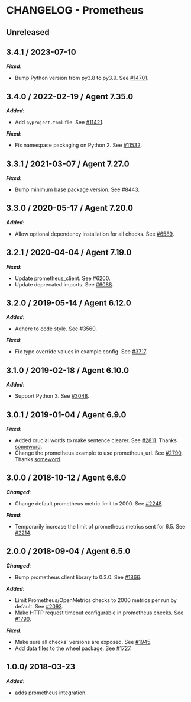 # CHANGELOG - Prometheus

## Unreleased

## 3.4.1 / 2023-07-10

***Fixed***:

* Bump Python version from py3.8 to py3.9. See [#14701](https://github.com/DataDog/integrations-core/pull/14701).

## 3.4.0 / 2022-02-19 / Agent 7.35.0

***Added***:

* Add `pyproject.toml` file. See [#11421](https://github.com/DataDog/integrations-core/pull/11421).

***Fixed***:

* Fix namespace packaging on Python 2. See [#11532](https://github.com/DataDog/integrations-core/pull/11532).

## 3.3.1 / 2021-03-07 / Agent 7.27.0

***Fixed***:

* Bump minimum base package version. See [#8443](https://github.com/DataDog/integrations-core/pull/8443).

## 3.3.0 / 2020-05-17 / Agent 7.20.0

***Added***:

* Allow optional dependency installation for all checks. See [#6589](https://github.com/DataDog/integrations-core/pull/6589).

## 3.2.1 / 2020-04-04 / Agent 7.19.0

***Fixed***:

* Update prometheus_client. See [#6200](https://github.com/DataDog/integrations-core/pull/6200).
* Update deprecated imports. See [#6088](https://github.com/DataDog/integrations-core/pull/6088).

## 3.2.0 / 2019-05-14 / Agent 6.12.0

***Added***:

* Adhere to code style. See [#3560](https://github.com/DataDog/integrations-core/pull/3560).

***Fixed***:

* Fix type override values in example config. See [#3717](https://github.com/DataDog/integrations-core/pull/3717).

## 3.1.0 / 2019-02-18 / Agent 6.10.0

***Added***:

* Support Python 3. See [#3048](https://github.com/DataDog/integrations-core/pull/3048).

## 3.0.1 / 2019-01-04 / Agent 6.9.0

***Fixed***:

* Added crucial words to make sentence clearer. See [#2811][1]. Thanks [someword][2].
* Change the prometheus example to use prometheus_url. See [#2790][3]. Thanks [someword][2].

## 3.0.0 / 2018-10-12 / Agent 6.6.0

***Changed***:

* Change default prometheus metric limit to 2000. See [#2248][4].

***Fixed***:

* Temporarily increase the limit of prometheus metrics sent for 6.5. See [#2214][5].

## 2.0.0 / 2018-09-04 / Agent 6.5.0

***Changed***:

* Bump prometheus client library to 0.3.0. See [#1866][8].

***Added***:

* Limit Prometheus/OpenMetrics checks to 2000 metrics per run by default. See [#2093][6].
* Make HTTP request timeout configurable in prometheus checks. See [#1790][9].

***Fixed***:

* Make sure all checks' versions are exposed. See [#1945][7].
* Add data files to the wheel package. See [#1727][10].

## 1.0.0/ 2018-03-23

***Added***:

* adds prometheus integration.

[1]: https://github.com/DataDog/integrations-core/pull/2811
[2]: https://github.com/someword
[3]: https://github.com/DataDog/integrations-core/pull/2790
[4]: https://github.com/DataDog/integrations-core/pull/2248
[5]: https://github.com/DataDog/integrations-core/pull/2214
[6]: https://github.com/DataDog/integrations-core/pull/2093
[7]: https://github.com/DataDog/integrations-core/pull/1945
[8]: https://github.com/DataDog/integrations-core/pull/1866
[9]: https://github.com/DataDog/integrations-core/pull/1790
[10]: https://github.com/DataDog/integrations-core/pull/1727
